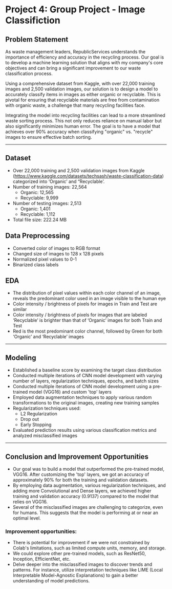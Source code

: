 # Project 4: Group Project - Image Classifiction

## Problem Statement
As waste management leaders, RepublicServices understands the importance of efficiency and accuracy in the recycling process. Our goal is to develop a machine learning solution that aligns with my company's core objectives and can bring a significant improvement to our waste classification process.

Using a comprehensive dataset from Kaggle, with over 22,000 training images and 2,500 validation images, our solution is to design a model to accurately classify items in images as either organic or recyclable. This is pivotal for ensuring that recyclable materials are free from contamination with organic waste, a challenge that many recycling facilities face.

Integrating the model into recycling facilities can lead to a more streamlined waste sorting process. This not only reduces reliance on manual labor but also significantly minimizes human error. The goal is to have a model that achieves over 90% accuracy when classifying "organic" vs. "recycle" images to ensure effective batch sorting.

---

## Dataset
- Over 22,000 training and 2,500 validation images from Kaggle (https://www.kaggle.com/datasets/techsash/waste-classification-data) categorized into ‘Organic’ and “Recyclable’.
- Number of training images: 22,564
  - Organic: 12,565
  - Recyclable: 9,999
- Number of testing images: 2,513
  - Organic: 1,401
  - Recyclable: 1,112
- Total file size: 222.24 MB


## Data Preprocessing
- Converted color of images to RGB format
- Changed size of images to 128 x 128 pixels
- Normalized pixel values to 0-1
- Binarized class labels

  
## EDA
- The distribution of pixel values within each color channel of an image, reveals the predominant color used in an image visible to the human eye
- Color intensity / brightness of pixels for images in Train and Test are similar
- Color intensity / brightness of pixels for images that are labeled ‘Recyclable’ is brighter than that of ‘Organic’ images for both Train and Test
- Red is the most predominant color channel, followed by Green for both ‘Organic’ and ‘Recyclable’ images

---

## Modeling
 - Established a baseline score by examining the target class distribution
 - Conducted multiple iterations of CNN model development with varying number of layers, regularization techniques, epochs, and batch sizes
 - Conducted multiple iterations of CNN model development using a pre-trained model (VGG16) and custom 'top' layers
 - Employed data augmentation techniques to apply various random transformations to the original images, creating new training samples
 - Regularization techniques used:
   - L2 Regularization
   - Drop out
   - Early Stopping
 - Evaluated prediction results using various classification metrics and analyzed misclassified images
 
---

## Conclusion and Improvement Opportunities
- Our goal was to build a model that outperformed the pre-trained model, VGG16. After customizing the 'top' layers, we got an accuracy of approximately 90% for both the training and validation datasets.
- By employing data augmentation, various regularization techniques, and adding more Convolutional and Dense layers, we achieved higher training and validation accuracy (0.9137) compared to the model that relies on VGG16.
- Several of the misclassified images are challenging to categorize, even for humans. This suggests that the model is performing at or near an optimal level.

### Improvement opportunities:
- There is potential for improvement if we were not constrained by Colab's limitations, such as limited compute units, memory, and storage.
- We could explore other pre-trained models, such as ResNet50, Inception, EfficientNet, etc.
- Delve deeper into the misclassified images to discover trends and patterns. For instance, utilize interpretation techniques like LIME (Local Interpretable Model-Agnostic Explanations) to gain a better understanding of model predictions.

